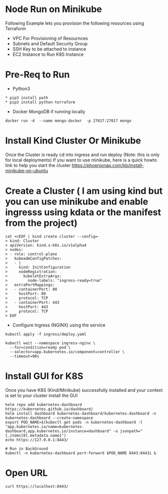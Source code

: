 # Node Run on Minikube
Following Example lets you provision the following resources using Terraform 

* VPC For Provisioning of Resournces
* Subnets and Default Security Group
* SSH Key to be attached to instance
* EC2 Instance to Run K8S Instance 

# Pre-Req to Run 

* Python3 
```
* pip3 install path
* pip3 install python-terraform
```

* Docker MongoDB if running locally 
```
docker run -d  --name mongo-docker  -p 27017:27017 mongo
```

# Install Kind Cluster Or Minikube 

Once the  Cluster is ready cd into ingress and run deploy (Note: this is only for local deployments) 
If you want to use minikube, here is a quick howto link to help you start the cluster https://phoenixnap.com/kb/install-minikube-on-ubuntu


# Create a Cluster ( I am using kind but you can use minikube and enable ingresss using kdata or the manifest from the project) 
```
cat <<EOF | kind create cluster --config=-
> kind: Cluster
> apiVersion: kind.x-k8s.io/v1alpha4
> nodes:
> - role: control-plane
>   kubeadmConfigPatches:
>   - |
>     kind: InitConfiguration
>     nodeRegistration:
>       kubeletExtraArgs:
>         node-labels: "ingress-ready=true"
>   extraPortMappings:
>   - containerPort: 80
>     hostPort: 80
>     protocol: TCP
>   - containerPort: 443
>     hostPort: 443
>     protocol: TCP
> EOF
```

* Configure Ingress (NGINX) using the service
```
kubectl apply -f ingress/deploy.yaml

kubectl wait --namespace ingress-nginx \
  --for=condition=ready pod \
  --selector=app.kubernetes.io/component=controller \
  --timeout=90s
```
# Install GUI for K8S 
Once you have K8S (Kind/Minikube) successfully installed and your context is set to your cluster install the GUI 

```
helm repo add kubernetes-dashboard https://kubernetes.github.io/dashboard/
helm install dashboard kubernetes-dashboard/kubernetes-dashboard -n kubernetes-dashboard --create-namespace
export POD_NAME=$(kubectl get pods -n kubernetes-dashboard -l "app.kubernetes.io/name=kubernetes-dashboard,app.kubernetes.io/instance=dashboard" -o jsonpath="{.items[0].metadata.name}")
echo https://127.0.0.1:8443/

# Run in BackGround 
kubectl -n kubernetes-dashboard port-forward $POD_NAME 8443:8443i & 
```

# Open URL 
```
curl https://localhost:8443/
```
